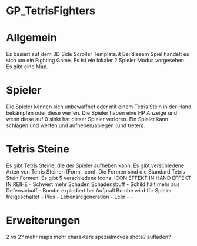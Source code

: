 # GP_TetrisFighters

# Allgemein
Es basiert auf dem 3D Side Scroller Template.\t
Bei diesem Spiel handelt es sich um ein Fighting Game.
Es ist ein lokaler 2 Spieler Modus vorgesehen.
Es gibt eine Map.

# Spieler
Die Spieler können sich unbewaffnet oder mit einem Tetris Stein in der Hand bekämpfen oder diese werfen.
Die Spieler haben eine HP Anzeige und wenn diese auf 0 sinkt hat dieser Spieler verloren.
Ein Spieler kann schlagen und werfen und aufheben/ablegen (und treten).

# Tetris Steine
Es gibt Tetris Steine, die der Spieler aufheben kann.
Es gibt verschiedene Arten von Tetris Steinen (Form, Icon).
Die Formen sind die Standard Tetris Stein Formen.
Es gibt 5 verschiedene Icons:
	ICON		EFFEKT IN HAND			EFFEKT IN REIHE
	- Schwert	mehr Schaden			Schadensbuff
	- Schild	hält mehr aus			Defensivbuff
	- Bombe		explodiert bei Aufprall		Bombe wird für Spieler freigeschaltet
	- Plus		-				Lebensregeneration
	- Leer		-				-

# Erweiterungen
2 vs 2?
mehr maps
mehr charaktere
spezialmoves
shota? aufladen?

